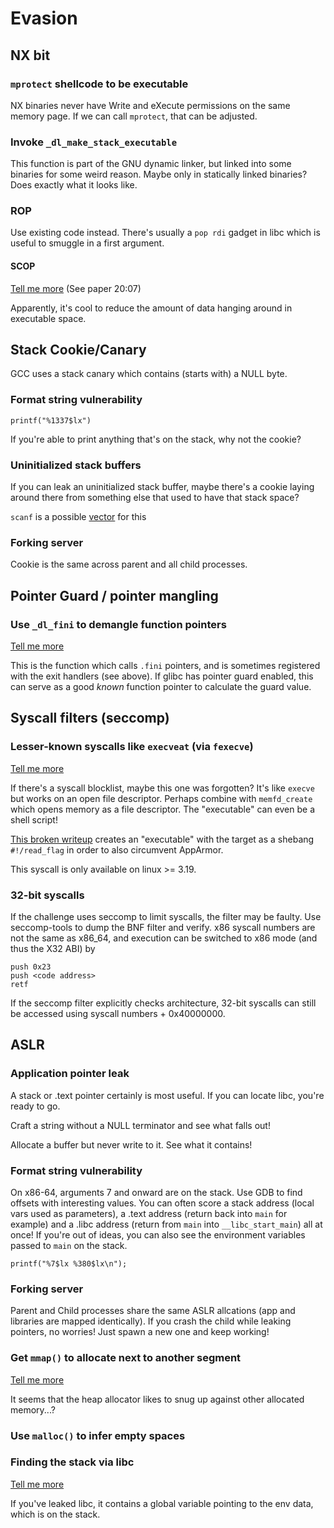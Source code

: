 # Evasion

## NX bit

### `mprotect` shellcode to be executable

NX binaries never have Write and eXecute permissions on the same memory page. If we can call `mprotect`, that can be adjusted.

### Invoke `_dl_make_stack_executable`

This function is part of the GNU dynamic linker, but linked into some binaries for some weird reason. Maybe only in statically linked binaries? Does exactly what it looks like.

### ROP

Use existing code instead. There's usually a `pop rdi` gadget in libc which is useful to smuggle in a first argument.

#### SCOP

[Tell me more](https://www.alchemistowl.org/pocorgtfo/pocorgtfo20.pdf) \(See paper 20:07\)

Apparently, it's cool to reduce the amount of data hanging around in executable space.

## Stack Cookie/Canary

GCC uses a stack canary which contains \(starts with\) a NULL byte.

### Format string vulnerability

`printf("%1337$lx")`

If you're able to print anything that's on the stack, why not the cookie?

### Uninitialized stack buffers

If you can leak an uninitialized stack buffer, maybe there's a cookie laying around there from something else that used to have that stack space?

`scanf` is a possible [vector](../general/hints.md#scanf) for this

### Forking server

Cookie is the same across parent and all child processes.

## Pointer Guard / pointer mangling

### Use `_dl_fini` to demangle function pointers

[Tell me more](https://m101.github.io/binholic/2017/05/20/notes-on-abusing-exit-handlers.html)

This is the function which calls `.fini` pointers, and is sometimes registered with the exit handlers \(see above\). If glibc has pointer guard enabled, this can serve as a good _known_ function pointer to calculate the guard value.

## Syscall filters \(seccomp\)

### Lesser-known syscalls like `execveat` \(via `fexecve`\)

[Tell me more](https://magisterquis.github.io/2018/03/31/in-memory-only-elf-execution.html)

If there's a syscall blocklist, maybe this one was forgotten? It's like `execve` but works on an open file descriptor. Perhaps combine with `memfd_create` which opens memory as a file descriptor. The "executable" can even be a shell script!

[This broken writeup](https://ctftime.org/writeup/17907) creates an "executable" with the target as a shebang `#!/read_flag` in order to also circumvent AppArmor.

This syscall is only available on linux &gt;= 3.19.

### 32-bit syscalls

If the challenge uses seccomp to limit syscalls, the filter may be faulty. Use seccomp-tools to dump the BNF filter and verify. x86 syscall numbers are not the same as x86\_64, and execution can be switched to x86 mode \(and thus the X32 ABI\) by

```text
push 0x23
push <code address>
retf
```

If the seccomp filter explicitly checks architecture, 32-bit syscalls can still be accessed using syscall numbers + 0x40000000.

## ASLR

### Application pointer leak

A stack or .text pointer certainly is most useful. If you can locate libc, you're ready to go.

Craft a string without a NULL terminator and see what falls out!

Allocate a buffer but never write to it. See what it contains!

### Format string vulnerability

On x86-64, arguments 7 and onward are on the stack. Use GDB to find offsets with interesting values. You can often score a stack address \(local vars used as parameters\), a .text address \(return back into `main` for example\) and a .libc address \(return from `main` into `__libc_start_main`\) all at once! If you're out of ideas, you can also see the environment variables passed to `main` on the stack.

```text
printf("%7$lx %380$lx\n");
```

### Forking server

Parent and Child processes share the same ASLR allcations \(app and libraries are mapped identically\). If you crash the child while leaking pointers, no worries! Just spawn a new one and keep working!

### Get `mmap()` to allocate next to another segment

[Tell me more](https://amritabi0s.wordpress.com/2016/06/11/asis-ctf-quals-2016-b00ks-writeup/)

It seems that the heap allocator likes to snug up against other allocated memory...?

### Use `malloc()` to infer empty spaces

### Finding the stack via libc

[Tell me more](https://0xabe.io/ctf/exploit/2016/04/24/BlazeCTF-dmail.html)

If you've leaked libc, it contains a global variable pointing to the env data, which is on the stack.

